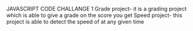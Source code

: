 JAVASCRIPT CODE CHALLANGE 1
Grade project- it is a grading project which is able to give a grade on the score you get
Speed project- this project is able to detect the speed of at any given time


